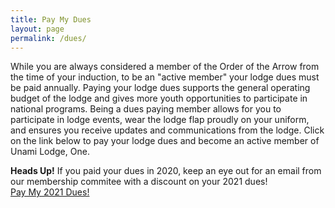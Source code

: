 ```yaml
---
title: Pay My Dues
layout: page
permalink: /dues/
---
```


While you are always considered a member of the Order of the Arrow from the time of your induction, to be an "active member" your lodge dues must be paid annually. Paying your lodge dues supports the general operating budget of the lodge and gives more youth opportunities to participate in national programs. Being a dues paying member allows for you to participate in lodge events, wear the lodge flap proudly on your uniform, and ensures you receive updates and communications from the lodge. Click on the link below to pay your lodge dues and become an active member of Unami Lodge, One.

<div class="alert alert-success text-center">
  <strong>Heads Up!</strong> If you paid your dues in 2020, keep an eye out for an email from our membership commitee with a discount on your 2021 dues!
</div>
<div class="row justify-content-center">
  <div class="col-md-4 text-center">
    <a href="https://colbsa.doubleknot.com/event/2021-unami-lodge-dues/2763363" class="btn btn-primary btn-block my-3">Pay My 2021 Dues!</a>
  </div>
</div>
